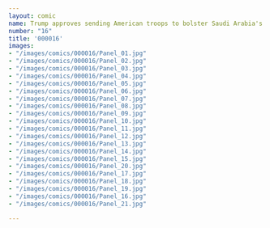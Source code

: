 ```yaml
---
layout: comic
name: Trump approves sending American troops to bolster Saudi Arabia's defenses
number: "16"
title: '000016'
images:
- "/images/comics/000016/Panel_01.jpg"
- "/images/comics/000016/Panel_02.jpg"
- "/images/comics/000016/Panel_03.jpg"
- "/images/comics/000016/Panel_04.jpg"
- "/images/comics/000016/Panel_05.jpg"
- "/images/comics/000016/Panel_06.jpg"
- "/images/comics/000016/Panel_07.jpg"
- "/images/comics/000016/Panel_08.jpg"
- "/images/comics/000016/Panel_09.jpg"
- "/images/comics/000016/Panel_10.jpg"
- "/images/comics/000016/Panel_11.jpg"
- "/images/comics/000016/Panel_12.jpg"
- "/images/comics/000016/Panel_13.jpg"
- "/images/comics/000016/Panel_14.jpg"
- "/images/comics/000016/Panel_15.jpg"
- "/images/comics/000016/Panel_20.jpg"
- "/images/comics/000016/Panel_17.jpg"
- "/images/comics/000016/Panel_18.jpg"
- "/images/comics/000016/Panel_19.jpg"
- "/images/comics/000016/Panel_16.jpg"
- "/images/comics/000016/Panel_21.jpg"

---
```

